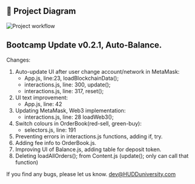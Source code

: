 ## 🔧 Project Diagram
![Project workflow](https://i.gyazo.com/7328e5390fa92f147077ff5c963abf1b.png)

## Bootcamp Update v0.2.1, Auto-Balance.

Changes:
1. Auto-update UI after user change account/network in MetaMask:
    * App.js, line:23, loadBlockchainData();
    * interactions.js, line: 300, update();
    * interactions.js, line: 317, reset();
2. UI text improvement:
    * App.js, line: 42
3. Updating MetaMask, Web3 implementation:
    * interactions.js, line: 28 loadWeb3();
4. Switch colours in OrderBook(red-sell, green-buy):
    * selectors.js, line: 191
5. Preventing errors in interactions.js functions, adding if, try.
6. Adding fee info to OrderBook.js.
7. Improving UI of Balance.js, adding table for deposit token.
8. Deleting loadAllOrders(); from Content.js (update(); only can call that function)

If you find any bugs, please let us know.
dev@HUDDuniversity.com